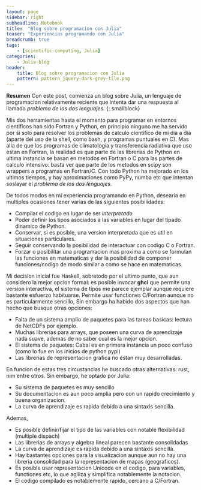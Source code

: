 ```yaml
---
layout: page
sidebar: right
subheadline: Notebook
title:  "Blog sobre programacion con Julia"
teaser: "Experiencias programando con Julia"
breadcrumb: true
tags:
    - [scientific-computing, Julia]
categories:
    - Julia-blog
header:
    title: Blog sobre programacion con Julia
    pattern: pattern_jquery-dark-grey-tile.png
---
```


**Resumen**
Con este post, comienza un blog sobre Julia, un lenguaje de programacion relativamente reciente que 
intenta dar una respuesta al llamado *problema de los dos lenguajes.*
{:.smallblock}

Mis dos herramientas hasta el momento para programar en entornos cientificos han sido Fortran 
y Python, en principio ninguno me ha servido por si solo para resolver los problemas de calculo
cientifico de mi dia a dia (aparte del uso de la shell, como bash, y programas puntuales en C).
Mas alla de que los programas de climatologia y transferencia radiativa que uso estan en Fortran,
la realidad es que parte de las librerias de Python en ultima instancia se basan en metodos en 
Fortran o C para las partes de calculo intensivo: basta ver que parte de los metodos en scipy
son wrappers a programas en Fortran/C. Con todo Python ha mejorado en los ultimos tiempos, y hay
aproximaciones como PyPy, numba etc que intentan soslayar el *problema de los dos lenguajes*.

De todos modos en mi experiencia programando en Python, desearia en multiples ocasiones tener varias
de las siguientes posibilidades:

- Compilar el codigo en lugar de ser *interpretado*
- Poder definir los tipos asociados a las variables en lugar del tipado dinamico de Python.
- Conservar, si es posible, una version interpretada que es util en situaciones particulares.
- Seguir conservando la posibilidad de interactuar con codigo C o Fortran.
- Forzar o posibilitar una programacion mas proxima a como se formulan las funciones en matematicas y dar la posibilidad de componer funciones/codigo de modo similar a como se hace en matematicas.

Mi decision inicial fue Haskell, sobretodo por el ultimo punto, que aun considero la mejor opcion formal:
es posible invocar **ghci** que permite una version interactiva, el sistema de tipos me parece ejemplar aunque
requiere bastante esfuerzo habituarse. Permite usar functiones C/Fortran aunque no es particularmente sencillo,
Sin embargo ha habido dos aspectos que han hecho que busque otras opciones:

- Falta de un sistema amplio de paquetes para las tareas basicas: lectura de NetCDFs por ejemplo.
- Muchas librerias para arrays, que poseen una curva de aprendizaje nada suave, ademas de no saber cual es la mejor opcion.
- El sistema de paquetes: Cabal es en primera instancia un poco confuso (como lo fue en los inicios de python pypi)
- Las librerias de representacion grafica no estan muy desarrolladas.

En funcion de estas tres circustancias he buscado otras alternativas: rust, nim entre otros. Sin embargo,
he optado por Julia:

- Su sistema de paquetes es muy sencillo
- Su documentacion es aun poco amplia pero con un rapido crecimiento y buena organizacion.
- La curva de aprendizaje es rapida debido a una sintaxis sencilla.

Ademas,

- Es posible definir/fijar el tipo de las variables con notable flexibilidad (multiple dispach)
- Las librerias de arrays y algebra lineal parecen bastante consolidadas 
- La curva de aprendizaje es rapida debido a una sintaxis sencilla.
- Hay bastantes opciones para la visualizacion aunque aun no hay una libreria consolidad para la
representacion de mapas (geograficos).
- Es posible usar representacion Unicode en el codigo, para variables, functiones etc, lo que
agiliza y simplifica notablemente la notacion.
- El codigo compilado es notablemente rapido, cercano a C/Fortran.







